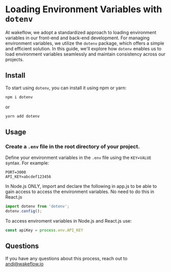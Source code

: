 # Loading Environment Variables with `dotenv`

At wakeflow, we adopt a standardized approach to loading environment variables in our front-end and back-end development. For managing environment variables, we utilize the `dotenv` package, which offers a simple and efficient solution. In this guide, we'll explore how `dotenv` enables us to load environment variables seamlessly and maintain consistency across our projects.

## Install

To start using `dotenv`, you can install it using npm or yarn:
```bash
npm i dotenv
```
or

```bash
yarn add dotenv
```
## Usage

### Create a `.env` file in the root directory of your project.

Define your environment variables in the `.env` file using the `KEY=VALUE` syntax. For example:

```plaintext
PORT=3000
API_KEY=abcdef123456
```


In Node.js ONLY, import and declare the following in app.js to be able to gain access to access the environment variables. No need to do this in React.js
```javascript
import dotenv from 'dotenv';
dotenv.config();
```
To access enviroment variables in Node.js and React.js use:
```javascript
const apiKey = process.env.API_KEY
```

## Questions
If you have any questions about this process, reach out to andi@wakeflow.io

